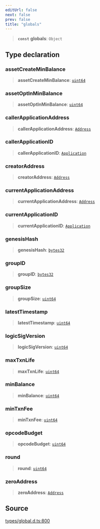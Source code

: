 ```yaml
---
editUrl: false
next: false
prev: false
title: "globals"
---
```


> **`const`** **globals**: `Object`

## Type declaration

### assetCreateMinBalance

> **assetCreateMinBalance**: [`uint64`](../type-aliases/uint64.md)

### assetOptInMinBalance

> **assetOptInMinBalance**: [`uint64`](../type-aliases/uint64.md)

### callerApplicationAddress

> **callerApplicationAddress**: [`Address`](../classes/Address.md)

### callerApplicationID

> **callerApplicationID**: [`Application`](../classes/Application.md)

### creatorAddress

> **creatorAddress**: [`Address`](../classes/Address.md)

### currentApplicationAddress

> **currentApplicationAddress**: [`Address`](../classes/Address.md)

### currentApplicationID

> **currentApplicationID**: [`Application`](../classes/Application.md)

### genesisHash

> **genesisHash**: [`bytes32`](../type-aliases/bytes32.md)

### groupID

> **groupID**: [`bytes32`](../type-aliases/bytes32.md)

### groupSize

> **groupSize**: [`uint64`](../type-aliases/uint64.md)

### latestTimestamp

> **latestTimestamp**: [`uint64`](../type-aliases/uint64.md)

### logicSigVersion

> **logicSigVersion**: [`uint64`](../type-aliases/uint64.md)

### maxTxnLife

> **maxTxnLife**: [`uint64`](../type-aliases/uint64.md)

### minBalance

> **minBalance**: [`uint64`](../type-aliases/uint64.md)

### minTxnFee

> **minTxnFee**: [`uint64`](../type-aliases/uint64.md)

### opcodeBudget

> **opcodeBudget**: [`uint64`](../type-aliases/uint64.md)

### round

> **round**: [`uint64`](../type-aliases/uint64.md)

### zeroAddress

> **zeroAddress**: [`Address`](../classes/Address.md)

## Source

[types/global.d.ts:800](https://github.com/algorandfoundation/tealscript/blob/18ba30a9/types/global.d.ts#L800)

